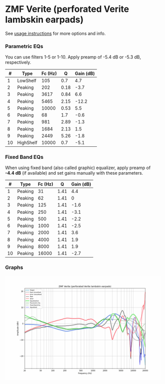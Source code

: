 # ZMF Verite (perforated Verite lambskin earpads)
See [usage instructions](https://github.com/jaakkopasanen/AutoEq#usage) for more options and info.

### Parametric EQs
You can use filters 1-5 or 1-10. Apply preamp of -5.4 dB or -5.3 dB, respectively.

|   # | Type      |   Fc (Hz) |    Q |   Gain (dB) |
|-----|-----------|-----------|------|-------------|
|   1 | LowShelf  |       105 | 0.7  |         4.7 |
|   2 | Peaking   |       202 | 0.18 |        -3.7 |
|   3 | Peaking   |      3617 | 0.84 |         6.6 |
|   4 | Peaking   |      5465 | 2.15 |       -12.2 |
|   5 | Peaking   |     10000 | 0.53 |         5.5 |
|   6 | Peaking   |        68 | 1.7  |        -0.6 |
|   7 | Peaking   |       981 | 2.89 |        -1.3 |
|   8 | Peaking   |      1684 | 2.13 |         1.5 |
|   9 | Peaking   |      2449 | 5.26 |        -1.8 |
|  10 | HighShelf |     10000 | 0.7  |        -5.1 |

### Fixed Band EQs
When using fixed band (also called graphic) equalizer, apply preamp of **-4.4 dB** (if available) and set gains manually with these parameters.

|   # | Type    |   Fc (Hz) |    Q |   Gain (dB) |
|-----|---------|-----------|------|-------------|
|   1 | Peaking |        31 | 1.41 |         4.4 |
|   2 | Peaking |        62 | 1.41 |         0   |
|   3 | Peaking |       125 | 1.41 |        -1.6 |
|   4 | Peaking |       250 | 1.41 |        -3.1 |
|   5 | Peaking |       500 | 1.41 |        -2.2 |
|   6 | Peaking |      1000 | 1.41 |        -2.5 |
|   7 | Peaking |      2000 | 1.41 |         3.6 |
|   8 | Peaking |      4000 | 1.41 |         1.9 |
|   9 | Peaking |      8000 | 1.41 |         1.9 |
|  10 | Peaking |     16000 | 1.41 |        -2.7 |

### Graphs
![](./ZMF%20Verite%20(perforated%20Verite%20lambskin%20earpads).png)
